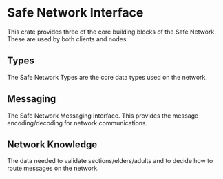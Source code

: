 # Safe Network Interface

This crate provides three of the core building blocks of the Safe Network. These are used by both clients and nodes.

## Types

The Safe Network Types are the core data types used on the network.

## Messaging

The Safe Network Messaging interface. This provides the message encoding/decoding for network communications.

## Network Knowledge

The data needed to validate sections/elders/adults and to decide how to route messages on the network.
